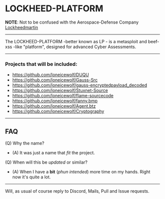 # LOCKHEED-PLATFORM
**NOTE**:   Not to be confused with the Aerospace-Defense Company [Lockheedmartin](https://en.wikipedia.org/wiki/Lockheed_Martin)

---

The LOCKHEED-PLATFORM -better known as 
LP - is a  metasploit and beef-xss -like "platform",
designed for advanced Cyber Assessments.

---
### Projects that will be included:

- https://github.com/loneicewolf/DUQU
- https://github.com/loneicewolf/Gauss-Src
- https://github.com/loneicewolf/gauss-encryptedpayload_decoded
- https://github.com/loneicewolf/Stuxnet-Source
- https://github.com/loneicewolf/flame-sourcecode
- https://github.com/loneicewolf/fanny.bmp
- https://github.com/loneicewolf/Agent.btz
- https://github.com/loneicewolf/Cryptography
-----



## FAQ

(Q) Why the name?
- (A) It was just a name that *fit* the project.

(Q) When will this be *updated* or similar?
- (A) When I have a **bit** (*phun intended*) more time on my hands. Right now it's quite a lot.


---
Will, as usual of course reply to Discord, Mails, Pull and Issue requests.
